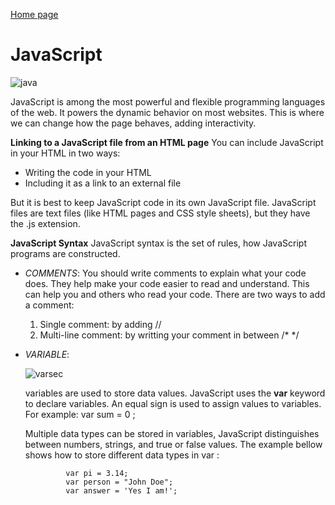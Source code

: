 [Home page](https://danaabbadi.github.io/learning_journal/)
# JavaScript

 ![java](https://hackernoon.com/hn-images/1*bxEkHw1xewxOFjmGunb-Cw.png)

 JavaScript is among the most powerful and flexible programming languages of the web. It powers the dynamic behavior on most websites. This is where we can change how the page behaves, adding interactivity. 

**Linking to a JavaScript file from an HTML page**
 You can include JavaScript in your HTML in two ways:
 * Writing the code in your HTML
 * Including it as a link to an external file

 But it is best to keep JavaScript code in its own JavaScript file. JavaScript files are text files (like HTML pages and CSS style sheets), but they have the .js extension.

 **JavaScript Syntax** 
  JavaScript syntax is the set of rules, how JavaScript programs are constructed.

  * *COMMENTS*:
    You should write comments to explain what your code does. They help make your code easier to read and understand. This can help you and others who read your code. There are two ways to add a comment:
    1. Single comment: by adding  //  
    2. Multi-line comment: by writting your comment in between  /*   */  
              

  * *VARIABLE*:
  
    ![varsec](https://miro.medium.com/max/734/1*IKWdLy1iqPGcVgaYZDlhvg.png)

     variables are used to store data values. JavaScript uses the **var**  keyword to declare variables. An equal sign is used to assign values to variables.   
            For example: var sum = 0 ;

     Multiple data types can be stored in variables,  JavaScript distinguishes between numbers, strings, and true or false values. The example bellow shows how to store different data types in var :
                
                 var pi = 3.14;
                 var person = "John Doe";
                 var answer = 'Yes I am!';        
     


